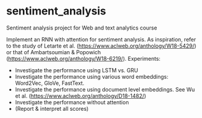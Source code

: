 # sentiment_analysis

Sentiment analysis project for Web and text analytics course

Implement an RNN with attention for sentiment analysis. As inspiration, refer to the study of Letarte et al. (https://www.aclweb.org/anthology/W18-5429/) or that of Ambartsoumian & Popowich (https://www.aclweb.org/anthology/W18-6219/).
Experiments:

- Investigate the performance using LSTM vs. GRU
- Investigate the performance using various word embeddings: Word2Vec, GloVe, FastText.
- Investigate the performance using document level embeddings. See Wu et al. (https://www.aclweb.org/anthology/D18-1482/)
- Investigate the performance without attention
- (Report & interpret all scores)
